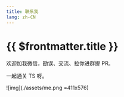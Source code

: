 ```yaml
---
title: 联系我
lang: zh-CN
---
```


# {{ $frontmatter.title }}

欢迎加我微信，勘误、交流、拉你进群提 PR。

一起通关 TS 呀。

![img](./assets/me.png =411x576)
